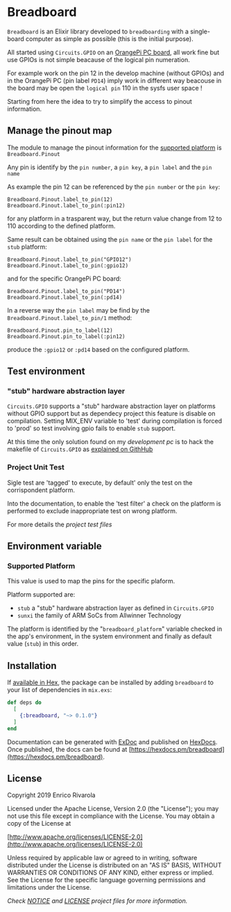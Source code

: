 # Breadboard

`Breadboard` is an Elixir library developed to `breadboarding` with a single-board computer as simple as possible (this is the initial purpose).

All started using `Circuits.GPIO` on an [OrangePi PC board](http://www.orangepi.org/orangepipc/), all work fine but use GPIOs is not simple beacause of the logical pin numeration.

For example work on the pin 12 in the develop machine (without GPIOs) and in the OrangePi PC (pin label `PD14`) imply work in different way beacouse in the board may be open the `logical pin` 110 in the sysfs user space !

Starting from here the idea to try to simplify the access to pinout information.


## Manage the pinout map
The module to manage the pinout information for the [supported platform](#supported-platform) is `Breadboard.Pinout`

Any pin is identify by the `pin number`, a `pin key`, a `pin label` and the `pin name`

As example the pin 12 can be referenced by the `pin number` or the `pin key`:

```
Breadboard.Pinout.label_to_pin(12)
Breadboard.Pinout.label_to_pin(:pin12)
```

for any platform in a trasparent way, but the return value change from 12 to 110 according to the defined platform.

Same result can be obtained using the `pin name` or the `pin label` for the `stub` platform:
```
Breadboard.Pinout.label_to_pin("GPIO12")
Breadboard.Pinout.label_to_pin(:gpio12)
```

and for the specific OrangePi PC board:

```
Breadboard.Pinout.label_to_pin("PD14")
Breadboard.Pinout.label_to_pin(:pd14)
```

In a reverse way the `pin label` may be find by the `Breadboard.Pinout.label_to_pin/1` method:

```
Breadboard.Pinout.pin_to_label(12)
Breadboard.Pinout.pin_to_label(:pin12)
```

produce the `:gpio12` or `:pd14` based on the configured platform.


## Test environment

### "stub" hardware abstraction layer
`Circuits.GPIO` supports a "stub" hardware abstraction layer on platforms without GPIO support but as dependecy project this feature is disable on compilation. Setting MIX_ENV variable to 'test' during compilation is forced to 'prod' so test involving gpio fails to enable `stub` support.

At this time the only solution found on my *development pc* is to hack the makefile of `Circuits.GPIO` as [explained on GithHub](https://github.com/elixir-circuits/circuits_gpio/pull/61)

### Project Unit Test
Sigle test are 'tagged' to execute, by default' only the test on the corrispondent platform.

Into the documentation, to enable the 'test filter' a check on the platform is performed to exclude inappropriate test on wrong platform.

For more details the *project test files*


## Environment variable

### Supported Platform
This value is used to map the pins for the specific plaform.

Platform supported are:

* `stub` a "stub" hardware abstraction layer as defined in `Circuits.GPIO`
* `sunxi` the family of ARM SoCs from Allwinner Technology

The platform is identified by the "`breadboard_platform`" variable checked in the app's environment, in the system environment and finally as default value (`stub`) in this order.


## Installation

If [available in Hex](https://hex.pm/docs/publish), the package can be installed
by adding `breadboard` to your list of dependencies in `mix.exs`:

```elixir
def deps do
  [
    {:breadboard, "~> 0.1.0"}
  ]
end
```

Documentation can be generated with [ExDoc](https://github.com/elixir-lang/ex_doc)
and published on [HexDocs](https://hexdocs.pm). Once published, the docs can
be found at [https://hexdocs.pm/breadboard](https://hexdocs.pm/breadboard).

## License

Copyright 2019 Enrico Rivarola

Licensed under the Apache License, Version 2.0 (the "License");
you may not use this file except in compliance with the License.
You may obtain a copy of the License at

[http://www.apache.org/licenses/LICENSE-2.0](http://www.apache.org/licenses/LICENSE-2.0)

Unless required by applicable law or agreed to in writing, software
distributed under the License is distributed on an "AS IS" BASIS,
WITHOUT WARRANTIES OR CONDITIONS OF ANY KIND, either express or implied.
See the License for the specific language governing permissions and
limitations under the License.


 *Check [NOTICE](NOTICE) and [LICENSE](LICENSE) project files for more information.*
